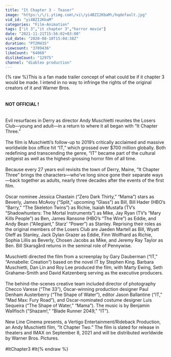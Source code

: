 ```yaml
---
title: "It Chapter 3 - Teaser"
image: "https:\/\/i.ytimg.com\/vi\/yi4BZI2KbaM\/hqdefault.jpg"
vid_id: "yi4BZI2KbaM"
categories: "Film-Animation"
tags: ["it 3","it chapter 3","horror movie"]
date: "2021-11-21T15:56:02+03:00"
vid_date: "2020-08-10T15:04:38Z"
duration: "PT2M43S"
viewcount: "3709436"
likeCount: "64068"
dislikeCount: "12975"
channel: "diableo production"
---
```

{% raw %}This is a fan made trailer concept of what could be if it chapter 3 would be made. I intend in no way to infringe the rights of the original creators of it and Warner Bros.<br /><br />________________________________________________________________________________________________<br />                                                                          NOT OFFICIAL !<br /><br />________________________________________________________________________________________________<br />Evil resurfaces in Derry as director Andy Muschietti reunites the Losers Club—young and adult—in a return to where it all began with “It Chapter Three.”<br /><br />The film is Muschietti’s follow-up to 2019’s critically acclaimed and massive worldwide box office hit “IT,” which grossed over $700 million globally.  Both redefining and transcending the genre, “IT” became part of the cultural zeitgeist as well as the highest-grossing horror film of all time.<br /><br />Because every 27 years evil revisits the town of Derry, Maine, “It Chapter Three” brings the characters—who’ve long since gone their separate ways—back together as adults, nearly three decades after the events of the first film.  <br /><br />Oscar nominee Jessica Chastain (“Zero Dark Thirty,” “Mama”) stars as Beverly, James McAvoy (“Split,” upcoming “Glass”) as Bill, Bill Hader (HBO’s “Barry,” “The Skeleton Twins”) as Richie, Isaiah Mustafa (TV’s “Shadowhunters: The Mortal Instruments”) as Mike, Jay Ryan (TV’s “Mary Kills People”) as Ben, James Ransone (HBO’s “The Wire”) as Eddie, and Andy Bean (“Allegiant,” Starz’ “Power”) as Stanley.  Reprising their roles as the original members of the Losers Club are Jaeden Martell as Bill, Wyatt Oleff as Stanley, Jack Dylan Grazer as Eddie, Finn Wolfhard as Richie, Sophia Lillis as Beverly, Chosen Jacobs as Mike, and Jeremy Ray Taylor as Ben.  Bill Skarsgård returns in the seminal role of Pennywise.  <br /><br />Muschietti directed the film from a screenplay by Gary Dauberman (“IT,” “Annabelle: Creation”) based on the novel IT by Stephen King.  Barbara Muschietti, Dan Lin and Roy Lee produced the film, with Marty Ewing, Seth Grahame-Smith and David Katzenberg serving as the executive producers.<br /><br />The behind-the-scenes creative team included director of photography Checco Varese (“The 33”), Oscar-winning production designer Paul Denham Austerberry (“The Shape of Water”), editor Jason Ballantine (“IT,” “Mad Max: Fury Road”), and Oscar-nominated costume designer Luis Sequeira (“The Shape of Water,” “Mama”).  The music is by Benjamin Wallfisch (“Shazam!,” “Blade Runner 2049,” “IT”). <br /><br />New Line Cinema presents, a Vertigo Entertainment/Rideback Production, an Andy Muschietti film, “It Chapter Two.”  The film is slated for release in theaters and IMAX on September 8, 2021 and will be distributed worldwide by Warner Bros. Pictures.<br /><br />#ItChapter3 #It{% endraw %}
